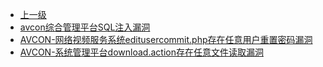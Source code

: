* [上一级](docs/wy876_poc/)
* [avcon综合管理平台SQL注入漏洞](docs/wy876_poc/AVCON/avcon%E7%BB%BC%E5%90%88%E7%AE%A1%E7%90%86%E5%B9%B3%E5%8F%B0SQL%E6%B3%A8%E5%85%A5%E6%BC%8F%E6%B4%9E.md)
* [AVCON-网络视频服务系统editusercommit.php存在任意用户重置密码漏洞](docs/wy876_poc/AVCON/AVCON-%E7%BD%91%E7%BB%9C%E8%A7%86%E9%A2%91%E6%9C%8D%E5%8A%A1%E7%B3%BB%E7%BB%9Feditusercommit.php%E5%AD%98%E5%9C%A8%E4%BB%BB%E6%84%8F%E7%94%A8%E6%88%B7%E9%87%8D%E7%BD%AE%E5%AF%86%E7%A0%81%E6%BC%8F%E6%B4%9E.md)
* [AVCON-系统管理平台download.action存在任意文件读取漏洞](docs/wy876_poc/AVCON/AVCON-%E7%B3%BB%E7%BB%9F%E7%AE%A1%E7%90%86%E5%B9%B3%E5%8F%B0download.action%E5%AD%98%E5%9C%A8%E4%BB%BB%E6%84%8F%E6%96%87%E4%BB%B6%E8%AF%BB%E5%8F%96%E6%BC%8F%E6%B4%9E.md)
